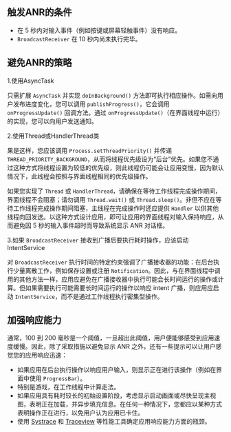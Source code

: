 ## 触发ANR的条件

- 在 5 秒内对输入事件（例如按键或屏幕轻触事件）没有响应。
- `BroadcastReceiver` 在 10 秒内尚未执行完毕。

## 避免ANR的策略

1.使用AsyncTask

只需扩展 `AsyncTask` 并实现 `doInBackground()` 方法即可执行相应操作。如需向用户发布进度变化，您可以调用 `publishProgress()`，它会调用 `onProgressUpdate()` 回调方法。通过 `onProgressUpdate()`（在界面线程中运行）的实现，您可以向用户发送通知。

2.使用Thread或HandlerThread类

果是这样，您应该调用 `Process.setThreadPriority()` 并传递 `THREAD_PRIORITY_BACKGROUND`，从而将线程优先级设为“后台”优先。如果您不通过这种方式将线程设置为较低的优先级，则此线程仍可能会让应用变慢，因为默认情况下，此线程会按照与界面线程相同的优先级操作。

如果您实现了 `Thread` 或 `HandlerThread`，请确保在等待工作线程完成操作期间，界面线程不会阻塞；请勿调用 `Thread.wait()` 或 `Thread.sleep()`。非但不应在等待工作线程完成操作期间阻塞，主线程在完成操作时还应提供 `Handler` 以供其他线程向回发送。以这种方式设计应用，即可让应用的界面线程对输入保持响应，从而避免因 5 秒的输入事件超时而导致系统显示 ANR 对话框。

3.如果 `BroadcastReceiver` 接收到广播后要执行耗时操作，应该启动IntentService

对 `BroadcastReceiver` 执行时间的特定约束强调了广播接收器的功能：在后台执行少量离散工作，例如保存设置或注册 `Notification`。因此，与在界面线程中调用的其他方法一样，应用应避免在广播接收器中执行可能会长时间运行的操作或计算。但如果需要执行可能需要长时间运行的操作以响应 intent 广播，则应用应启动 `IntentService`，而不是通过工作线程执行密集型操作。

## 加强响应能力

通常，100 到 200 毫秒是一个阈值，一旦超出此阈值，用户便能够感受到应用速度缓慢。因此，除了采取措施以避免显示 ANR 之外，还有一些提示可以让用户感觉您的应用响应迅速：

- 如果应用在后台执行操作以响应用户输入，则显示正在进行该操作（例如在界面中使用 `ProgressBar`）。
- 特别是游戏，在工作线程中计算走法。
- 如果应用具有耗时较长的初始设置阶段，考虑显示启动画面或尽快呈现主视图，表明正在加载，并异步填充信息。在任何一种情况下，您都应以某种方式表明操作正在进行，以免用户认为应用已卡住。
- 使用 [Systrace](https://developer.android.com/tools/help/systrace?hl=zh-cn) 和 [Traceview](https://developer.android.com/tools/help/traceview?hl=zh-cn) 等性能工具确定应用响应能力方面的瓶颈。